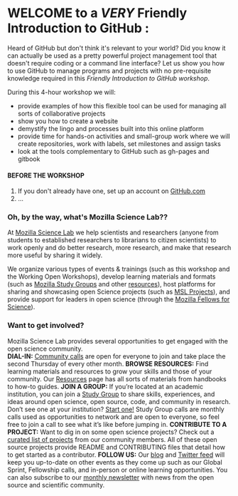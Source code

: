 # WELCOME to a _VERY_ Friendly Introduction to GitHub :

Heard of GitHub but don't think it's relevant to your world?  Did you know it can actually be used as a pretty powerful project management tool that doesn't require coding or a command line interface?  Let us show you how to use GitHub to manage programs and projects with no pre-requisite knowledge required in this *Friendly Introduction to GitHub workshop*.

During this 4-hour workshop we will:
* provide examples of how this flexible tool can be used for managing all sorts of collaborative projects 
* show you how to create a website
* demystify the lingo and processes built into this online platform
* provide time for hands-on activities and small-group work where we will create repositories, work with labels, set milestones and assign tasks
* look at the tools complementary to GitHub such as gh-pages and gitbook

#### BEFORE THE WORKSHOP
1. If you don't already have one, set up an account on [GitHub.com](https://github.com/)
2. ...


### Oh, by the way, what's Mozilla Science Lab?? 
At [Mozilla Science Lab](https://science.mozilla.org/) we help scientists and researchers (anyone from students to established researchers to librarians to citizen scientists) to work openly and do better research, more research, and make that research more useful by sharing it widely.

We organize various types of events & trainings (such as this workshop and the Working Open Workshops), develop learning materials and formats (such as [Mozilla Study Groups](https://science.mozilla.org/programs/studygroups) and other [resources](https://science.mozilla.org/resources)), host platforms for sharing and showcasing open Science projects (such as [MSL Projects](https://science.mozilla.org/projects)), and provide support for leaders in open science (through the [Mozilla Fellows for Science](https://science.mozilla.org/programs/fellowships)).

### Want to get involved?
Mozilla Science Lab provides several opportunities to get engaged with the open science community.  
**DIAL-IN:** [Community calls](https://wiki.mozilla.org/ScienceLab/Calls) are open for everyone to join and take place the second Thursday of every other month.
**BROWSE RESOURCES:** Find learning materials and resources to grow your skills and those of your community.  Our [Resources](https://science.mozilla.org/resources) page has all sorts of materials from handbooks to how-to guides. 
**JOIN A GROUP:** If you’re located at an academic institution, you can join a [Study Group](https://science.mozilla.org/programs/studygroups) to share skills, experiences, and ideas around open science, open source, code, and community in research.  Don’t see one at your institution? [Start one!](https://science.mozilla.org/programs/studygroups/run)  Study Group calls are monthly calls used as opportunities to network and are open to everyone, so feel free to join a call to see what it’s like before jumping in.
**CONTRIBUTE TO A PROJECT:** Want to dig in on some open science projects?  Check out a [curated list of projects](https://science.mozilla.org/projects) from our community members.  All of these open source projects provide README and CONTRIBUTING files that detail how to get started as a contributor.
**FOLLOW US:** Our [blog](https://science.mozilla.org/blog) and [Twitter feed](https://twitter.com/MozillaScience) will keep you up-to-date on other events as they come up such as our Global Sprint, Fellowship calls, and in-person or online learning opportunities.  You can also subscribe to our [monthly newsletter](http://tinyletter.com/sciencelab) with news from the open source and scientific community.
